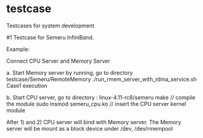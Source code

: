 # testcase
Testcases for system development


#1 Testcase for Semeru InfiniBand.

Example:

Connect CPU Server and Memory Server

a. Start Memory server by running,
go to directory testcase/Semeru/RemoteMemory
./run_rmem_server_with_rdma_service.sh Case1 execution
 
b. Start CPU server,
go to directory : linux-4.11-rc8/semeru
make // compile the module
sudo insmod semeru_cpu.ko // insert the CPU server kernel module

After 1) and 2) CPU server will bind with Memory server.
The Memory server will be mount as a block device under /dev,
/dev/rmempool


